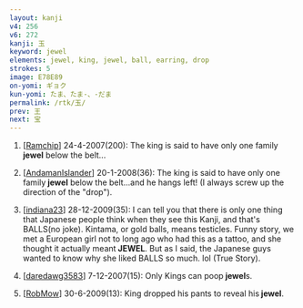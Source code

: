 ```yaml
---
layout: kanji
v4: 256
v6: 272
kanji: 玉
keyword: jewel
elements: jewel, king, jewel, ball, earring, drop
strokes: 5
image: E78E89
on-yomi: ギョク
kun-yomi: たま、たま-、-だま
permalink: /rtk/玉/
prev: 王
next: 宝
---
```


1) [<a href="http://kanji.koohii.com/profile/Ramchip">Ramchip</a>] 24-4-2007(200): The king is said to have only one family<strong> jewel</strong> below the belt...

2) [<a href="http://kanji.koohii.com/profile/AndamanIslander">AndamanIslander</a>] 20-1-2008(36): The king is said to have only one family<strong> jewel</strong> below the belt...and he hangs left! (I always screw up the direction of the &quot;drop&quot;).

3) [<a href="http://kanji.koohii.com/profile/indiana23">indiana23</a>] 28-12-2009(35): I can tell you that there is only one thing that Japanese people think when they see this Kanji, and that&#039;s BALLS(no joke). Kintama, or gold balls, means testicles. Funny story, we met a European girl not to long ago who had this as a tattoo, and she thought it actually meant<strong> JEWEL</strong>. But as I said, the Japanese guys wanted to know why she liked BALLS so much. lol (True Story).

4) [<a href="http://kanji.koohii.com/profile/daredawg3583">daredawg3583</a>] 7-12-2007(15): Only Kings can poop<strong> jewel</strong>s.

5) [<a href="http://kanji.koohii.com/profile/RobMow">RobMow</a>] 30-6-2009(13): King dropped his pants to reveal his<strong> jewel</strong>.

